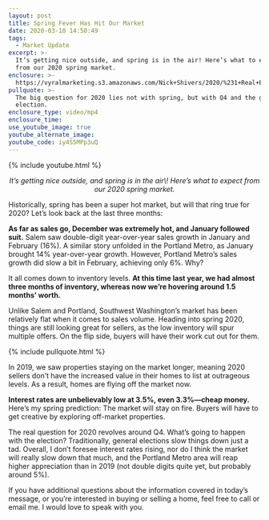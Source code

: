 ```yaml
---
layout: post
title: Spring Fever Has Hit Our Market
date: 2020-03-10 14:50:49
tags:
  - Market Update
excerpt: >-
  It’s getting nice outside, and spring is in the air! Here’s what to expect
  from our 2020 spring market.
enclosure: >-
  https://vyralmarketing.s3.amazonaws.com/Nick+Shivers/2020/%231+Real+Estate+Team+in+the+Portland+Metro+_+SW+Washington+Market+Update.mp4
pullquote: >-
  The big question for 2020 lies not with spring, but with Q4 and the general
  election.
enclosure_type: video/mp4
enclosure_time:
use_youtube_image: true
youtube_alternate_image:
youtube_code: iy4S5MPp3uQ
---
```


{% include youtube.html %}

<p style="text-align: center;"><em>It’s getting nice outside, and spring is in the air\! Here’s what to expect from our 2020 spring market.</em></p>

Historically, spring has been a super hot market, but will that ring true for 2020? Let’s look back at the last three months:&nbsp;

**As far as sales go, December was extremely hot, and January followed suit.** Salem saw double-digit year-over-year sales growth in January and February (16%). A similar story unfolded in the Portland Metro, as January brought 14% year-over-year growth. However, Portland Metro’s sales growth did slow a bit in February, achieving only 6%. Why?

It all comes down to inventory levels. **At this time last year, we had almost three months of inventory, whereas now we’re hovering around 1.5 months’ worth.&nbsp;**

Unlike Salem and Portland, Southwest Washington’s market has been relatively flat when it comes to sales volume. Heading into spring 2020, things are still looking great for sellers, as the low inventory will spur multiple offers. On the flip side, buyers will have their work cut out for them.

{% include pullquote.html %}

In 2019, we saw properties staying on the market longer, meaning 2020 sellers don’t have the increased value in their homes to list at outrageous levels. As a result, homes are flying off the market now.&nbsp;

**Interest rates are unbelievably low at 3.5%, even 3.3%—cheap money.** Here’s my spring prediction: The market will stay on fire. Buyers will have to get creative by exploring off-market properties.&nbsp;

The real question for 2020 revolves around Q4. What’s going to happen with the election? Traditionally, general elections slow things down just a tad. Overall, I don’t foresee interest rates rising, nor do I think the market will really slow down that much, and the Portland Metro area will reap higher appreciation than in 2019 (not double digits quite yet, but probably around 5%).&nbsp;

If you have additional questions about the information covered in today’s message, or you’re interested in buying or selling a home, feel free to call or email me. I would love to speak with you.